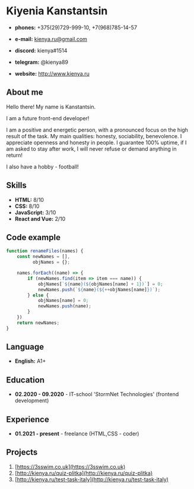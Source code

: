 # Kiyenia Kanstantsin

* **phones:** +375(29)729-999-10, +7(968)785-14-57
* **e-mail:** kienya.ru@gmail.com

* **discord:** kienya#1514
* **telegram:** @kienya89

* **website:** http://www.kienya.ru

## About me
Hello there! My name is Kanstantsin.

I am a future front-end developer!

I am a positive and energetic person, with a pronounced focus on the high result of the task.
My main qualities: honesty, sociability, benevolence. I appreciate openness and honesty in people. 
I guarantee 100% uptime, if I am asked to stay after work, I will never refuse or demand anything in return!

I also have a hobby - football!

## Skills
* **HTML:** 8/10
* **CSS:** 8/10
* **JavaScript:** 3/10
* **React and Vue:** 2/10

## Code example
```javascript
function renameFiles(names) {
    const newNames = [],
          objNames = {};

    names.forEach((name) => {
        if (newNames.find(item => item === name)) {
            objNames[`${name}(${objNames[name] + 1})`] = 0;
            newNames.push(`${name}(${++objNames[name]})`);
        } else {
            objNames[name] = 0;
            newNames.push(name);
        }
    })
    return newNames;
}
```

## Language
* **English:** A1+

## Education
* **02.2020 - 09.2020** - IT-school 'StormNet Technologies' (frontend development)

## Experience
* **01.2021 - present** - freelance (HTML,СSS - coder)

## Projects
1. [https://3sswim.co.uk](https://3sswim.co.uk)
2. [http://kienya.ru/quiz-plitka](http://kienya.ru/quiz-plitka)
3. [http://kienya.ru/test-task-italy](http://kienya.ru/test-task-italy)